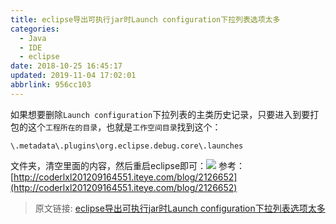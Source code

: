 ```yaml
---
title: eclipse导出可执行jar时Launch configuration下拉列表选项太多
categories: 
  - Java
  - IDE
  - eclipse
date: 2018-10-25 16:45:17
updated: 2019-11-04 17:02:01
abbrlink: 956cc103
---
```


<!--more-->
<script src="https://cdn.bootcss.com/jquery/3.4.0/jquery.slim.min.js"></script>
<script>$(document).ready(function () {$(".post-body > ul:nth-child(1)").hide();});</script>

<!--end-->
如果想要删除`Launch configuration`下拉列表的主类历史记录，只要进入到要打包的这个`工程所在的目录`，也就是`工作空间目录`找到这个：
```
\.metadata\.plugins\org.eclipse.debug.core\.launches
```
文件夹，清空里面的内容，然后重启eclipse即可：![](https://image-1257720033.cos.ap-shanghai.myqcloud.com/blog/Java/IDE%E4%BD%BF%E7%94%A8/eclipse%E5%AF%BC%E5%87%BA%E5%8F%AF%E6%89%A7%E8%A1%8Cjar%E6%97%B6Launch%20configuration%E9%80%89%E9%A1%B9%E5%A4%AA%E5%A4%9A/qingli_launch.png)
参考：[http://coderlxl201209164551.iteye.com/blog/2126652](http://coderlxl201209164551.iteye.com/blog/2126652)

>原文链接: [eclipse导出可执行jar时Launch configuration下拉列表选项太多](https://lanlan2017.github.io/blog/956cc103/)
